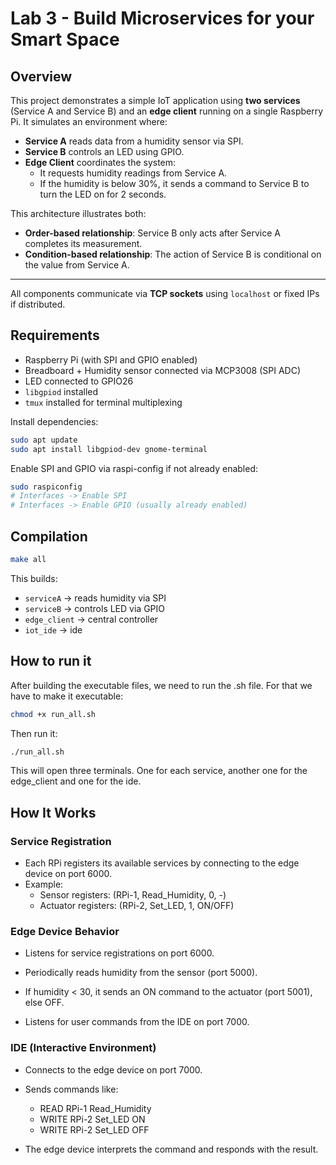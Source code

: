 # Lab 3 - Build Microservices for your Smart Space

## Overview

This project demonstrates a simple IoT application using **two services** (Service A and Service B) and an **edge client** running on a single Raspberry Pi. It simulates an environment where:

- **Service A** reads data from a humidity sensor via SPI.
- **Service B** controls an LED using GPIO.
- **Edge Client** coordinates the system:
  - It requests humidity readings from Service A.
  - If the humidity is below 30%, it sends a command to Service B to turn the LED on for 2 seconds.

This architecture illustrates both:

- **Order-based relationship**: Service B only acts after Service A completes its measurement.
- **Condition-based relationship**: The action of Service B is conditional on the value from Service A.

---

All components communicate via **TCP sockets** using `localhost` or fixed IPs if distributed.

## Requirements

- Raspberry Pi (with SPI and GPIO enabled)
- Breadboard + Humidity sensor connected via MCP3008 (SPI ADC)
- LED connected to GPIO26
- `libgpiod` installed
- `tmux` installed for terminal multiplexing

Install dependencies:

```bash
sudo apt update
sudo apt install libgpiod-dev gnome-terminal
```

Enable SPI and GPIO via raspi-config if not already enabled:

```bash
sudo raspiconfig
# Interfaces -> Enable SPI
# Interfaces -> Enable GPIO (usually already enabled)
```

## Compilation

```bash
make all
```

This builds:

* `serviceA` -> reads humidity via SPI
* `serviceB` -> controls LED via GPIO
* `edge_client` -> central controller
* `iot_ide` -> ide

## How to run it

After building the executable files, we need to run the .sh file. For that we have to make it executable:

```bash
chmod +x run_all.sh
```

Then run it:

```bash
./run_all.sh
```

This will open three terminals. One for each service, another one for the edge_client and one for the ide.

## How It Works


### Service Registration

- Each RPi registers its available services by connecting to the edge device on port 6000.
- Example:
  - Sensor registers: (RPi-1, Read_Humidity, 0, -)
  - Actuator registers: (RPi-2, Set_LED, 1, ON/OFF)

### Edge Device Behavior

- Listens for service registrations on port 6000.

- Periodically reads humidity from the sensor (port 5000).

- If humidity < 30, it sends an ON command to the actuator (port 5001), else OFF.

- Listens for user commands from the IDE on port 7000.

### IDE (Interactive Environment)

- Connects to the edge device on port 7000.
- Sends commands like:

  - READ RPi-1 Read_Humidity
  - WRITE RPi-2 Set_LED ON
  - WRITE RPi-2 Set_LED OFF

- The edge device interprets the command and responds with the result.
